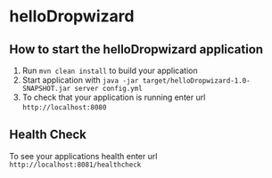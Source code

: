 # helloDropwizard

How to start the helloDropwizard application
---

1. Run `mvn clean install` to build your application
1. Start application with `java -jar target/helloDropwizard-1.0-SNAPSHOT.jar server config.yml`
1. To check that your application is running enter url `http://localhost:8080`

Health Check
---

To see your applications health enter url `http://localhost:8081/healthcheck`
